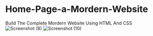 # Home-Page-a-Mordern-Website
Build The Complete Mordern Website Using HTML And CSS
![Screenshot (8)](https://user-images.githubusercontent.com/123093364/226445095-ff81ca96-dfe4-4d6b-bcfd-42315f2a9031.png)
![Screenshot (10)](https://user-images.githubusercontent.com/123093364/226445606-c6569bdd-ae48-4285-aceb-6c4ac9611b7b.png)
